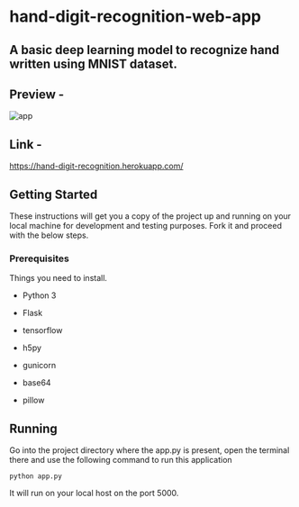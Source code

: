 # hand-digit-recognition-web-app

## A basic deep learning model to recognize hand written using MNIST dataset.

## Preview -

![app](https://user-images.githubusercontent.com/51908878/85110351-691e7700-b230-11ea-825e-4ef90be71267.gif)

## Link - 

https://hand-digit-recognition.herokuapp.com/

## Getting Started

These instructions will get you a copy of the project up and running on your local machine for development and testing purposes. Fork it and proceed with the below steps.

### Prerequisites

 Things you need to install.

- Python 3

- Flask

- tensorflow

- h5py

- gunicorn

- base64

- pillow

## Running

Go into the project directory where the app.py is present, open the terminal there and use the following command to run this application

```
python app.py
```

It will run on your local host on the port 5000.
